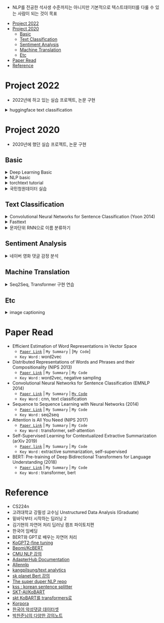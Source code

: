 - NLP를 전공한 석사생 수준까지는 아니지만 기본적으로 텍스트데이터를 다룰 수 있는 사람이 되는 것이 목표

<!-- TOC -->

- [Project 2022](#project-2022)
- [Project 2020](#project-2020)
  - [Basic](#basic)
  - [Text Classification](#text-classification)
  - [Sentiment Analysis](#sentiment-analysis)
  - [Machine Translation](#machine-translation)
  - [Etc](#etc)
- [Paper Read](#paper-read)
- [Reference](#reference)

<!-- /TOC -->

# Project 2022

- 2022년에 하고 있는 실습 프로젝트, 논문 구현

<details>
<summary>huggingface text classification</summary>

- pytorch, pytorch lighting, huggingface
- [code](https://github.com/minsoo9506/huggingface-text-classification)
</details>

# Project 2020

- 2020년에 했던 실습 프로젝트, 논문 구현

## Basic

<details>
  <summary>Deep Learning Basic</summary>

- pytorch, pytorch lighting, cnn, rnn
- [code](/Project%202020/%5BBasic%5D%20deep%20learning%20basic/)
</details>

<details>
  <summary>NLP basic</summary>
  
- tokenize, torchtext, woed2vec, Doc2vec
- [code](/Project%202020/%5BBasic%5D%20NLP%20basic/)
</details>

<details>
  <summary>torchtext tutorial</summary>

- [code](/Project%202020/%5BBasic%5D%20TorchText%20tutorial/)
</details>

<details>
  <summary>국민청원데이터 실습</summary>

- Text preprocessing, Bow, TF-IDF, word2vec, Topic Modeling(LDA)
- [code](/Project%202020/%5BBasic%5D%20%EA%B5%AD%EB%AF%BC%EC%B2%AD%EC%9B%90%EB%8D%B0%EC%9D%B4%ED%84%B0%20%EC%8B%A4%EC%8A%B5/)
- reference: [박조은님](https://github.com/corazzon)
</details>

## Text Classification

<details>
  <summary>Convolutional Neural Networks for Sentence Classification (Yoon 2014)</summary>

- 논문 구현
- [code](</Project%202020/%5BText%20Classification%5D%20CNN%20(2014%20YoonKim)/>)
</details>

<details>
  <summary>Fasttext</summary>

- [code](/Project%202020/%5BText%20Classification%5D%20fasttext/)
</details>

<details>
  <summary>문자단위 RNN으로 이름 분류하기</summary>

- [code](/Project%202020/%5BText%20Classification%5D%20%EB%AC%B8%EC%9E%90%EB%8B%A8%EC%9C%84%20RNN%EC%9C%BC%EB%A1%9C%20%EC%9D%B4%EB%A6%84%20%EB%B6%84%EB%A5%98%ED%95%98%EA%B8%B0/)
- reference: [pytorch 홈페이지](https://tutorials.pytorch.kr/intermediate/char_rnn_classification_tutorial.html)
</details>

## Sentiment Analysis

<details>
  <summary>네이버 영화 댓글 감정 분석</summary>

- bert sentiment classification
- [code](/Project%202020/%5BSentiment%20Analysis%5D%20%5BKobert%5D%20%EB%84%A4%EC%9D%B4%EB%B2%84%20%EC%98%81%ED%99%94%20%EB%8C%93%EA%B8%80%20%EA%B0%90%EC%A0%95%EB%B6%84%EC%84%9D/)
</details>

## Machine Translation

<details>
  <summary>Seq2Seq, Transformer 구현 연습</summary>

- [code](/Project%202020/%5BMachine%20Translation%5D%20Seq2Seq%2C%20transformer/)
- reference : [Aladdin Persson Youtube](https://www.youtube.com/channel/UCkzW5JSFwvKRjXABI-UTAkQ)
</details>

## Etc

<details>
  <summary>image captioning</summary>

- reference : [Aladdin Persson Youtube](https://github.com/AladdinPerzon/Machine-Learning-Collection/tree/master/ML/Pytorch/more_advanced/image_captioning)
</details>

# Paper Read

- Efficient Estimation of Word Representations in Vector Space
  - [`Paper Link`](https://arxiv.org/abs/1301.3781) | `My Summary` | [`My Code`]
  - `Key Word` : word2vec
- Distributed Representations of Words and Phrases and their Compositionality (NIPS 2013)
  - [`Paper Link`](https://papers.nips.cc/paper/2013/hash/9aa42b31882ec039965f3c4923ce901b-Abstract.html) | `My Summary` | `My Code`
  - `Key Word` : word2vec, negative sampling
- Convolutional Neural Networks for Sentence Classification (EMNLP 2014)
  - [`Paper Link`](https://www.aclweb.org/anthology/D14-1181/) | `My Summary` | [`My Code`](</Project%202020/Paper/Convolutional%20Neural%20Networks%20for%20Sentence%20Classification%20(EMNLP%202014)/>)
  - `Key Word` : cnn, text classification
- Sequence to Sequence Learning with Neural Networks (2014)
  - [`Paper Link`](https://arxiv.org/abs/1409.3215) | `My Summary` | `My Code`
  - `Key Word` : seq2seq
- Attention is All You Need (NIPS 2017)
  - [`Paper Link`](https://papers.nips.cc/paper/2017/file/3f5ee243547dee91fbd053c1c4a845aa-Paper.pdf) | `My Summary` | `My Code`
  - `Key Word` : transformer, self-attention
- Self-Supervised Learning for Contextualized Extractive Summarization (arXiv 2019)
  - [`Paper link`](https://arxiv.org/abs/1906.04466) | `My Summary` | `My Code`
  - `Key Word` : extractive summarization, self-supervised
- BERT: Pre-training of Deep Bidirectional Transformers for Language Understanding (2018)
  - [`Paper Link`](https://arxiv.org/abs/1810.04805) | `My Summary` | `My Code`
  - `Key Word` : transformer, bert

# Reference

- CS224n
- 고려대학교 강필성 교수님 Unstructured Data Analysis (Graduate)
- 밑바닥부터 시작하는 딥러닝 2
- 김기현의 자연어 처리 딥러닝 캠프 파이토치편
- 한국어 임베딩
- BERT와 GPT로 배우는 자연어 처리
- [KoGPT2-fine tuning](https://github.com/gyunggyung/KoGPT2-FineTuning)
- [Beomi/KcBERT](https://github.com/Beomi/KcBERT)
- [CMU NLP 강의](http://demo.clab.cs.cmu.edu/NLP/)
- [AdapterHub Documentation](https://docs.adapterhub.ml/index.html)
- [Allennlp](https://github.com/allenai/allennlp)
- [kangpilsung/text analytics](https://github.com/pilsung-kang/Text-Analytics)
- [sk planet Bert 강의](https://www.youtube.com/watch?v=qlxrXX5uBoU&list=PL9mhQYIlKEhcIxjmLgm9X5BUtW5jMLbZD)
- [The super duper NLP repo](https://notebooks.quantumstat.com/?utm_campaign=NLP%20News&utm_medium=email&utm_source=Revue%20newsletter)
- [kss : korean sentence splitter](https://github.com/hyunwoongko/kss)
- [SKT-AI/KoBART](https://github.com/SKT-AI/KoBART)
- [skt KoBART를 transformers로](https://github.com/hyunwoongko/kobart-transformers)
- [Korpora](https://github.com/ko-nlp/Korpora)
- [한국어 악성댓글 데이터셋](https://github.com/ZIZUN/korean-malicious-comments-dataset)
- [박찬준님의 다양한 강의노트](https://github.com/Parkchanjun)
